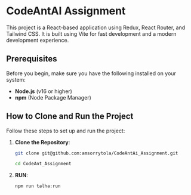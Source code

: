 # CodeAntAI Assignment

This project is a React-based application using Redux, React Router, and Tailwind CSS. It is built using Vite for fast development and a modern development experience.

## Prerequisites

Before you begin, make sure you have the following installed on your system:
- **Node.js** (v16 or higher)
- **npm** (Node Package Manager)

## How to Clone and Run the Project

Follow these steps to set up and run the project:

1. **Clone the Repository**:
   ```bash
   git clone git@github.com:amsorrytola/CodeAntAi_Assignment.git

   cd CodeAnt_Assignment

2. **RUN**:
   ```bash
   npm run talha:run
